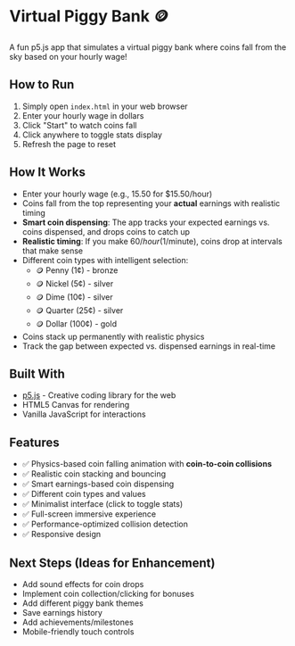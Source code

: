 # Virtual Piggy Bank 🪙

A fun p5.js app that simulates a virtual piggy bank where coins fall from the sky based on your hourly wage!

## How to Run

1. Simply open `index.html` in your web browser
2. Enter your hourly wage in dollars
3. Click "Start" to watch coins fall
4. Click anywhere to toggle stats display
5. Refresh the page to reset

## How It Works

- Enter your hourly wage (e.g., 15.50 for $15.50/hour)
- Coins fall from the top representing your **actual** earnings with realistic timing
- **Smart coin dispensing**: The app tracks your expected earnings vs. coins dispensed, and drops coins to catch up
- **Realistic timing**: If you make $60/hour ($1/minute), coins drop at intervals that make sense
- Different coin types with intelligent selection:
  - 🪙 Penny (1¢) - bronze
  - 🪙 Nickel (5¢) - silver  
  - 🪙 Dime (10¢) - silver
  - 🪙 Quarter (25¢) - silver
  - 🪙 Dollar (100¢) - gold
- Coins stack up permanently with realistic physics
- Track the gap between expected vs. dispensed earnings in real-time

## Built With

- [p5.js](https://p5js.org/) - Creative coding library for the web
- HTML5 Canvas for rendering
- Vanilla JavaScript for interactions

## Features

- ✅ Physics-based coin falling animation with **coin-to-coin collisions**
- ✅ Realistic coin stacking and bouncing
- ✅ Smart earnings-based coin dispensing
- ✅ Different coin types and values
- ✅ Minimalist interface (click to toggle stats)
- ✅ Full-screen immersive experience
- ✅ Performance-optimized collision detection
- ✅ Responsive design

## Next Steps (Ideas for Enhancement)

- Add sound effects for coin drops
- Implement coin collection/clicking for bonuses
- Add different piggy bank themes
- Save earnings history
- Add achievements/milestones
- Mobile-friendly touch controls
